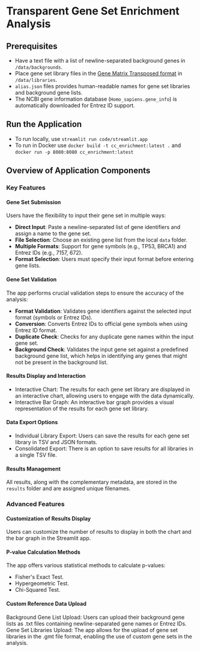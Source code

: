 # Transparent Gene Set Enrichment Analysis

## Prerequisites
- Have a text file with a list of newline-separated background genes in `/data/backgrounds`.
- Place gene set library files in the [Gene Matrix Transposed format](https://software.broadinstitute.org/cancer/software/gsea/wiki/index.php/Data_formats#GMT:_Gene_Matrix_Transposed_file_format_.28.2A.gmt.29) in `/data/libraries`.
- `alias.json` files provides human-readable names for gene set libraries and background gene lists.
- The NCBI gene information database (`Homo_sapiens.gene_info`) is automatically downloaded for Entrez ID support.

## Run the Application
- To run locally, use `streamlit run code/streamlit.app`
- To run in Docker use `docker build -t cc_enrichment:latest .` and `docker run -p 8080:8080 cc_enrichment:latest`

## Overview of Application Components
### Key Features

#### Gene Set Submission
Users have the flexibility to input their gene set in multiple ways:
- **Direct Input**: Paste a newline-separated list of gene identifiers and assign a name to the gene set.
- **File Selection**: Choose an existing gene list from the local `data` folder.
- **Multiple Formats**: Support for gene symbols (e.g., TP53, BRCA1) and Entrez IDs (e.g., 7157, 672).
- **Format Selection**: Users must specify their input format before entering gene lists.

#### Gene Set Validation
The app performs crucial validation steps to ensure the accuracy of the analysis:
- **Format Validation**: Validates gene identifiers against the selected input format (symbols or Entrez IDs).
- **Conversion**: Converts Entrez IDs to official gene symbols when using Entrez ID format.
- **Duplicate Check**: Checks for any duplicate gene names within the input gene set.
- **Background Check**: Validates the input gene set against a predefined background gene list, which helps in identifying any genes that might not be present in the background list.

#### Results Display and Interaction
- Interactive Chart: The results for each gene set library are displayed in an interactive chart, allowing users to engage with the data dynamically.
- Interactive Bar Graph: An interactive bar graph provides a visual representation of the results for each gene set library.

#### Data Export Options
- Individual Library Export: Users can save the results for each gene set library in TSV and JSON formats.
- Consolidated Export: There is an option to save results for all libraries in a single TSV file.

#### Results Management
All results, along with the complementary metadata, are stored in the `results` folder and are assigned unique filenames.

### Advanced Features

#### Customization of Results Display
Users can customize the number of results to display in both the chart and the bar graph in the Streamlit app.

#### P-value Calculation Methods
The app offers various statistical methods to calculate p-values:
- Fisher's Exact Test.
- Hypergeometric Test.
- Chi-Squared Test.

#### Custom Reference Data Upload
Background Gene List Upload: Users can upload their background gene lists as .txt files containing newline-separated gene names or Entrez IDs.
Gene Set Libraries Upload: The app allows for the upload of gene set libraries in the .gmt file format, enabling the use of custom gene sets in the analysis.
